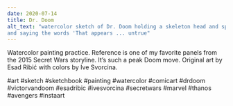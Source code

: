 ```yaml
---
date: 2020-07-14
title: Dr. Doom
alt_text: "watercolor sketch of Dr. Doom holding a skeleton head and spine
and saying the words 'That appears ... untrue"
---
```


Watercolor painting practice. Reference is one of my favorite panels from the
2015 Secret Wars storyline. It’s such a peak Doom move. Original art by Esad
Ribić with colors by Ive Svorcina.

#art #sketch #sketchbook #painting #watercolor #comicart #drdoom
#victorvandoom #esadribic #ivesvorcina #secretwars #marvel #thanos #avengers
#instaart
